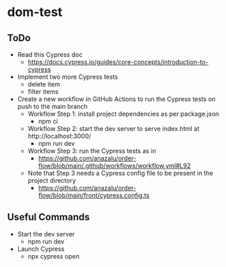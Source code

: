 # dom-test

## ToDo

- Read this Cypress doc
    * https://docs.cypress.io/guides/core-concepts/introduction-to-cypress
- Implement two more Cypress tests
    * delete item
    * filter items
- Create a new workflow in GitHub Actions to run the Cypress tests on push to the main branch
    * Workflow Step 1: install project dependencies as per package.json
        - npm ci
    * Workflow Step 2: start the dev server to serve index.html at http://localhost:3000/
        - npm run dev
    * Workflow Step 3: run the Cypress tests as in
        - https://github.com/anazalu/order-flow/blob/main/.github/workflows/workflow.yml#L92
    * Note that Step 3 needs a Cypress config file to be present in the project directory
        - https://github.com/anazalu/order-flow/blob/main/front/cypress.config.ts

## Useful Commands

- Start the dev server
    * npm run dev
- Launch Cypress
    * npx cypress open
